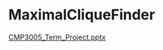 # MaximalCliqueFinder
 
[CMP3005_Term_Project.pptx](https://github.com/eren-erdgn/MaximalCliqueFinder/files/11520846/CMP3005_Term_Project.pptx)
